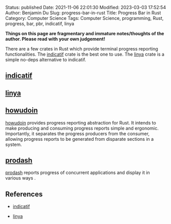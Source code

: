 Status: published
Date: 2021-11-06 22:01:30
Modified: 2023-03-03 17:52:54
Author: Benjamin Du
Slug: progress-bar-in-rust
Title: Progress Bar in Rust
Category: Computer Science
Tags: Computer Science, programming, Rust, progress, bar, pbr, indicatif, linya

**Things on this page are fragmentary and immature notes/thoughts of the author. Please read with your own judgement!**

There are a few crates in Rust
which provide terminal progress reporting functionalities.
The
[indicatif](https://crates.io/crates/indicatif)
crate is the best one to use.
The
[linya](https://crates.io/crates/linya)
crate is a simple no-deps alternative to indicatif.

## [indicatif](https://crates.io/crates/indicatif)

## [linya](https://crates.io/crates/linya)

## [howudoin](https://crates.io/crates/howudoin)
[howudoin](https://crates.io/crates/howudoin)
provides progress reporting abstraction for Rust.
It intends to make producing and consuming progress reports simple and ergonomic. 
Importantly, 
it separates the progress producers from the consumer, 
allowing progress reports to be generated from disparate sections in a system.

## [prodash](https://github.com/Byron/prodash)
[prodash](https://github.com/Byron/prodash)
reports progress of concurrent applications 
and display it in various ways
.

## References

- [indicatif](https://crates.io/crates/indicatif)

- [linya](https://crates.io/crates/linya)
